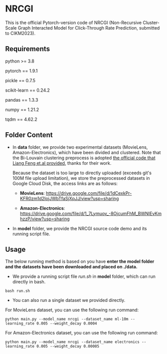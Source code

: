 # NRCGI
This is the official Pytorch-version code of NRCGI (Non-Recursive Cluster-Scale Graph Interacted Model for Click-Through Rate Prediction, submitted to CIKM2023).

## Requirements
python >= 3.8

pytorch == 1.9.1

pickle == 0.7.5

scikit-learn == 0.24.2

pandas == 1.3.3

numpy == 1.21.2

tqdm == 4.62.2

## Folder Content
* In **data** folder, we provide two experimental datasets (MovieLens, Amazon-Electronics), which have been divided and clustered. Note that the Bi-Louvain clustering preprocess is adopted [the official code that Liang Feng et.al provided](https://github.com/THUfl12/bipartite-louvain), thanks for their work.

  Because the dataset is too large to directly uploaded (exceeds git's 100M file upload limitation), we store the preprocessed datasets in Google Cloud Disk, the access links are as follows:

  - **MovieLens**: <https://drive.google.com/file/d/1dCexkPr-KFR0zm1d2IojJWbTfaSjXpJJ/view?usp=sharing>

  - **Amazon-Electronics**: <https://drive.google.com/file/d/1_7Lymuov_-8OjcumFhM_BWNIEvKmhzzP/view?usp=sharing>

* In **model** folder, we provide the NRCGI source code demo and its running script file.

## Usage
The below running method is based on you have **enter the model folder and the datasets have been downloaded and placed on ./data.**
* We provide a running script file *run.sh* in **model** folder, which can run directly in bash.
```
bash run.sh
```

* You can also run a single dataset we provided directly.

For MovieLens dataset, you can use the following run command:
```
python main.py --model_name nrcgi --dataset_name ml-10m --learning_rate 0.005 --weight_decay 0.0004
```

For Amazon-Electronics dataset, you can use the following run command:
```
python main.py --model_name nrcgi --dataset_name electronics --learning_rate 0.005 --weight_decay 0.00005
```
